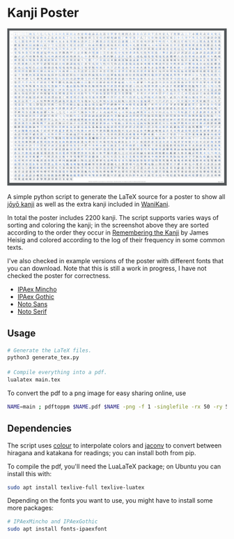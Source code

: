 # Kanji Poster

![screenshot](screenshot.jpg)

A simple python script to generate the LaTeX source for a poster to show all [jōyō kanji](https://en.wikipedia.org/wiki/List_of_jōyō_kanji) as well as the extra kanji included in [WaniKani](https://www.wanikani.com).

In total the poster includes 2200 kanji. The script supports varies ways of sorting and coloring the kanji; in the screenshot above they are sorted according to the order they occur in [Remembering the Kanji](https://en.wikipedia.org/wiki/Remembering_the_Kanji_and_Remembering_the_Hanzi) by James Heisig and colored according to the log of their frequency in some common texts.

I've also checked in example versions of the poster with different fonts that you can download. Note that this is still a work in progress, I have not checked the poster for correctness.

- [IPAex Mincho](https://github.com/Mononofu/kanji_poster/blob/master/poster_mincho.pdf)
- [IPAex Gothic](https://github.com/Mononofu/kanji_poster/blob/master/poster_gothic.pdf)
- [Noto Sans](https://github.com/Mononofu/kanji_poster/blob/master/poster_noto_sans.pdf)
- [Noto Serif](https://github.com/Mononofu/kanji_poster/blob/master/poster_noto_serif.pdf)

## Usage

```bash
# Generate the LaTeX files.
python3 generate_tex.py

# Compile everything into a pdf.
lualatex main.tex
```

To convert the pdf to a png image for easy sharing online, use

```bash
NAME=main ; pdftoppm $NAME.pdf $NAME -png -f 1 -singlefile -rx 50 -ry 50
```

## Dependencies

The script uses [colour](https://pypi.org/project/colour/) to interpolate colors and [jaconv](https://pypi.org/project/jaconv/) to convert between hiragana and katakana for readings; you can install both from pip.

To compile the pdf, you'll need the LuaLaTeX package; on Ubuntu you can install this with:

```bash
sudo apt install texlive-full texlive-luatex
```

Depending on the fonts you want to use, you might have to install some more packages:


```bash
# IPAexMincho and IPAexGothic
sudo apt install fonts-ipaexfont
```

